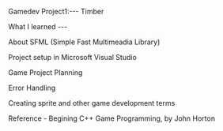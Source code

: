 Gamedev Project1:--- Timber


What I learned ---

About SFML (Simple Fast Multimeadia Library)

Project setup in Microsoft Visual Studio

Game Project Planning

Error Handling

Creating sprite and other game development terms

Reference - Begining C++ Game Programming, by John Horton
